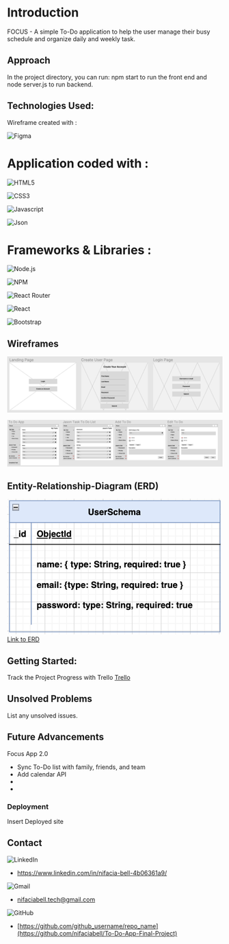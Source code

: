 # Introduction
FOCUS - A simple To-Do application to help the user manage their busy schedule and organize daily and weekly task. 

## Approach

In the project directory, you can run: npm start to run the front end and node server.js to run backend.

## Technologies Used:

Wireframe created with :

![Figma](https://img.shields.io/badge/Figma-F24E1E?style=for-the-badge&logo=figma&logoColor=white)

# Application coded with :

![HTML5](https://img.shields.io/badge/HTML5-E34F26?style=for-the-badge&logo=html5&logoColor=white)

![CSS3](https://img.shields.io/badge/CSS3-1572B6?style=for-the-badge&logo=css3&logoColor=white)

![Javascript](https://img.shields.io/badge/JavaScript-323330?style=for-the-badge&logo=javascript&logoColor=F7DF1E)

![Json](https://img.shields.io/badge/json-5E5C5C?style=for-the-badge&logo=json&logoColor=white)


# Frameworks & Libraries :

![Node.js](https://img.shields.io/badge/Node.js-339933?style=for-the-badge&logo=nodedotjs&logoColor=white)

![NPM](https://img.shields.io/badge/npm-CB3837?style=for-the-badge&logo=npm&logoColor=white)

![React Router](https://img.shields.io/badge/React_Router-CA4245?style=for-the-badge&logo=react-router&logoColor=white)

![React](https://img.shields.io/badge/React-20232A?style=for-the-badge&logo=react&logoColor=61DAFB)

![Bootstrap](https://img.shields.io/badge/Bootstrap-563D7C?style=for-the-badge&logo=bootstrap&logoColor=white)


## Wireframes

 ![Wireframe](screenshots/Screen%20Shot%202023-04-27%20at%2011.46.30%20AM%20copy.png)

 ![Wireframe](screenshots/Screen%20Shot%202023-04-27%20at%2011.46.42%20AM%20copy.png)


## Entity-Relationship-Diagram (ERD)

![](Screenshots/Screen%20Shot%202023-04-27%20at%202.22.31%20PM.png)
[Link to ERD](https://drive.google.com/file/d/1WI_tNrfUwubY0SIpaMfOVJSevJNhEp-A/view?usp=sharing)


## Getting Started:

Track the Project Progress with Trello
[Trello](https://trello.com/b/pRhIEN9I/mern-application)


## Unsolved Problems
List any unsolved issues.

## Future Advancements
 Focus App 2.0 
 
 * Sync To-Do list with family, friends, and team
 * Add calendar API
 * 
 * 



### Deployment

Insert Deployed site

## Contact

![LinkedIn](https://img.shields.io/badge/linkedin-%230077B5.svg?style=for-the-badge&logo=linkedin&logoColor=white)
* https://www.linkedin.com/in/nifacia-bell-4b06361a9/ 

![Gmail](https://img.shields.io/badge/Gmail-D14836?style=for-the-badge&logo=gmail&logoColor=white) 
* nifaciabell.tech@gmail.com

![GitHub](https://img.shields.io/badge/github-%23121011.svg?style=for-the-badge&logo=github&logoColor=white)

* [https://github.com/github_username/repo_name](https://github.com/nifaciabell/To-Do-App-Final-Project)


